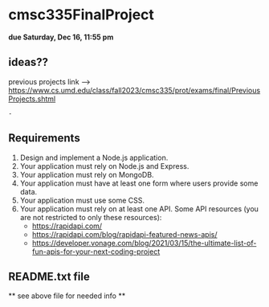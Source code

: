 # cmsc335FinalProject
**due Saturday, Dec 16, 11:55 pm**

## ideas??
previous projects link --> https://www.cs.umd.edu/class/fall2023/cmsc335/prot/exams/final/PreviousProjects.shtml

    - 

## Requirements
1. Design and implement a Node.js application.
2. Your application must rely on Node.js and Express.
3. Your application must rely on MongoDB.
4. Your application must have at least one form where users provide some data.
5. Your application must use some CSS.
6. Your application must rely on at least one API. Some API resources (you are not restricted to only these resources):
    - https://rapidapi.com/
    - https://rapidapi.com/blog/rapidapi-featured-news-apis/
    - https://developer.vonage.com/blog/2021/03/15/the-ultimate-list-of-fun-apis-for-your-next-coding-project
  
## README.txt file 
** see above file for needed info **


